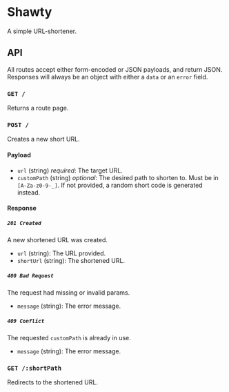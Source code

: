 Shawty
======

A simple URL-shortener.


## API

All routes accept either form-encoded or JSON payloads, and return JSON.
Responses will always be an object with either a `data` or an `error` field.


### `GET /`

Returns a route page.


### `POST /`

Creates a new short URL.

#### Payload

- `url` (string) _required_: The target URL.
- `customPath` (string) _optional_: The desired path to shorten to. Must be in
  `[A-Za-z0-9-_]`. If not provided, a random short code is generated instead.

#### Response

##### `201 Created`

A new shortened URL was created.

- `url` (string): The URL provided.
- `shortUrl` (string): The shortened URL.

##### `400 Bad Request`

The request had missing or invalid params.

- `message` (string): The error message.

##### `409 Conflict`

The requested `customPath` is already in use.

- `message` (string): The error message.


### `GET /:shortPath`

Redirects to the shortened URL.
